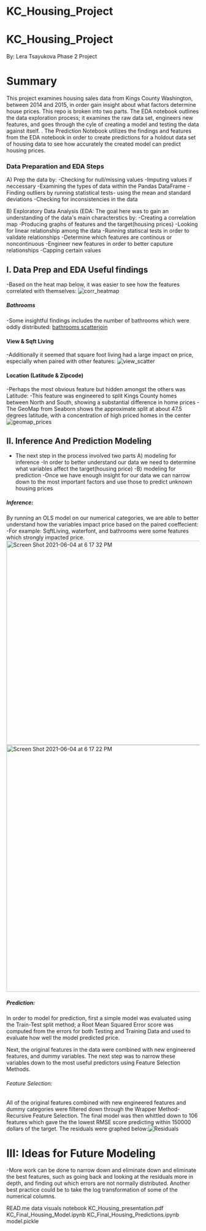 # KC_Housing_Project
# KC_Housing_Project
By: Lera Tsayukova
Phase 2 Project

# Summary
This project examines housing sales data from Kings County Washington, between 2014 and 2015, in order gain insight about what factors determine house prices. 
This repo is broken into two parts. The EDA notebook outlines the data exploration process; it examines the raw data set, engineers new features, and goes through the cyle of creating a model and testing the data against itself. . The Prediction Notebook utilizes the findings and features from the EDA notebook in order to create predictions for a holdout data set of housing data to see how accurately the created model can predict housing prices.

### Data Preparation and EDA Steps
A) Prep the data by: 
  -Checking for null/missing values
  -Imputing values if neccessary
  -Examining the types of data within the Pandas DataFrame
  -Finding outliers by running statistical tests- using the mean and standard deviations
  -Checking for inconsistencies in the data
  
B) Exploratory Data Analysis (EDA: 
  The goal here was to gain an understanding of the data's main characterstics by:
  -Creating a correlation map
  -Producing graphs of features and the target(housing prices)
  -Looking for linear relationship among the data
  -Running statiscal tests in order to validate relationships
  -Determine which features are continous or noncontinuous
  -Engineer new features in order to better caputure relationships
  -Capping certain values 
 

## I. Data Prep and EDA Useful findings 

-Based on the heat map below, it was easier to see how the features correlated with themselves:
![corr_heatmap](https://user-images.githubusercontent.com/75099138/120867196-7034b700-c55f-11eb-969b-8e223a6a1d4b.png)


##### Bathrooms
-Some insightful findings includes the number of bathrooms which were oddly distributed:
[bathrooms scatterjoin](https://user-images.githubusercontent.com/75099138/120867240-86db0e00-c55f-11eb-8b4b-cb60ee9b76cf.png)

#### View & Sqft Living
-Additionally it seemed that square foot living had a large impact on price, especially when paired with other features:
![view_scatter](https://user-images.githubusercontent.com/75099138/120867296-9f4b2880-c55f-11eb-9464-8a0cf8872368.png)

#### Location (Latitude & Zipcode)
-Perhaps the most obvious feature but hidden amongst the others was Latitude:
-This feature was engineered to split Kings County homes between North and South, showing a substantial difference in home prices
-The GeoMap from Seaborn shows the approximate split at about 47.5 degrees latitude, with a concentration of high priced homes in the center
![geomap_prices](https://user-images.githubusercontent.com/75099138/120867543-226c7e80-c560-11eb-9371-6d5a49e6ad96.png)


## II. Inference And Prediction Modeling 
- The next step in the process involved two parts
 A) modeling for inference
  -In order to better understand our data we need to determine what variables affect the target(housing price)
-B) modeling for prediction
  -Once we have enough insight for our data we can narrow down to the most important factors and use those to predict unknown housing prices
 
 ##### Inference: 
  By running an OLS model on our numerical categories, we are able to better understand how the variables impact price based on the paired coeffecient:
  -For example: SqftLiving, waterfont, and bathrooms were some features which strongly impacted price.
  <img width="532" alt="Screen Shot 2021-06-04 at 6 17 32 PM" src="https://user-images.githubusercontent.com/75099138/120868183-7035b680-c561-11eb-982a-a55734ec4b77.png">
<img width="643" alt="Screen Shot 2021-06-04 at 6 17 22 PM" src="https://user-images.githubusercontent.com/75099138/120868186-7330a700-c561-11eb-8c45-483d5d19f525.png">

 ##### Prediction:
  
  In order to model for prediction, first a simple model was evaluated using the Train-Test split method; a Root Mean Squared Error score was computed from the errors for both Testing and Training Data and used to evaluate how well the model predicted price.

 Next, the original features in the data were combined with new engineered features, and dummy variables. The next step was to narrow these variables down to the most useful predictors using Feature Selection Methods.
 
 ###### Feature Selection:
 
All of the original features combined with new engineered features and dummy categories were filtered down through the Wrapper Method- Recursive Feature Selection. The final model was then whittled down to 106 features which gave the the lowest RMSE score predicting within 150000 dollars of the target. The residuals were graphed below:![Residuals](https://user-images.githubusercontent.com/75099138/120869475-90b34000-c564-11eb-8d34-b84209e86ba0.png)


# III: Ideas for Future Modeling
-More work can be done to narrow down and eliminate down and eliminate the best features, such as going back and looking at the residuals more in depth, and finding out which errors are not normally distributed. Another best practice could be to take the log transformation of some of the numerical columns.
  
READ.me
data
visuals
notebook
KC_Housing_presentation.pdf
KC_Final_Housing_Model.ipynb
KC_Final_Housing_Predictions.ipynb
model.pickle


  
